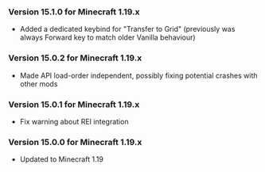 ### Version 15.1.0 for Minecraft 1.19.x

- Added a dedicated keybind for "Transfer to Grid" (previously was always Forward key to match older Vanilla behaviour)

### Version 15.0.2 for Minecraft 1.19.x

- Made API load-order independent, possibly fixing potential crashes with other mods

### Version 15.0.1 for Minecraft 1.19.x

- Fix warning about REI integration

### Version 15.0.0 for Minecraft 1.19.x

- Updated to Minecraft 1.19